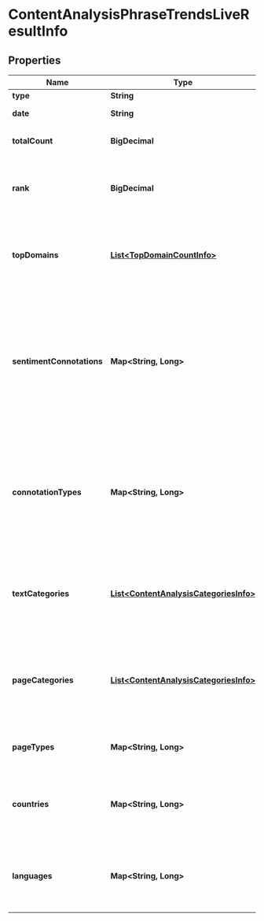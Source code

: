 

# ContentAnalysisPhraseTrendsLiveResultInfo


## Properties

| Name | Type | Description | Notes |
|------------ | ------------- | ------------- | -------------|
|**type** | **String** | type of element |  [optional] |
|**date** | **String** | date for which the data is provided |  [optional] |
|**totalCount** | **BigDecimal** | total number of results in our database relevant to your request |  [optional] |
|**rank** | **BigDecimal** | rank of all URLs citing the keyword normalized sum of ranks of all URLs citing the target keyword for the given date |  [optional] |
|**topDomains** | [**List&lt;TopDomainCountInfo&gt;**](TopDomainCountInfo.md) | top domains citing the target keyword contains objects with top domains citing the target keyword and citation count per each domain |  [optional] |
|**sentimentConnotations** | **Map&lt;String, Long&gt;** | sentiment connotations contains sentiments (emotional reactions) related to the target keyword citation and the number of citations per each sentiment possible connotations: \&quot;anger\&quot;, \&quot;happiness\&quot;, \&quot;love\&quot;, \&quot;sadness\&quot;, \&quot;share\&quot;, \&quot;fun\&quot; |  [optional] |
|**connotationTypes** | **Map&lt;String, Long&gt;** | connotation types contains types of sentiments (sentiment polarity) related to the keyword citation and citation count per each sentiment type possible connotation types: \&quot;positive\&quot;, \&quot;negative\&quot;, \&quot;neutral\&quot; |  [optional] |
|**textCategories** | [**List&lt;ContentAnalysisCategoriesInfo&gt;**](ContentAnalysisCategoriesInfo.md) | text categories contains objects with text categories and citation count in each text category to obtain a full list of available categories, refer to the Categories endpoint |  [optional] |
|**pageCategories** | [**List&lt;ContentAnalysisCategoriesInfo&gt;**](ContentAnalysisCategoriesInfo.md) | page categories contains objects with page categories and citation count in each page category to obtain a full list of available categories, refer to the Categories endpoint |  [optional] |
|**pageTypes** | **Map&lt;String, Long&gt;** | page types contains page types and citation count per each page type |  [optional] |
|**countries** | **Map&lt;String, Long&gt;** | countries contains countries and citation count in each country to obtain a full list of available countries, refer to the Locations endpoint |  [optional] |
|**languages** | **Map&lt;String, Long&gt;** | languages contains languages and citation count in each language to obtain a full list of available languages, refer to the Languages endpoint |  [optional] |



